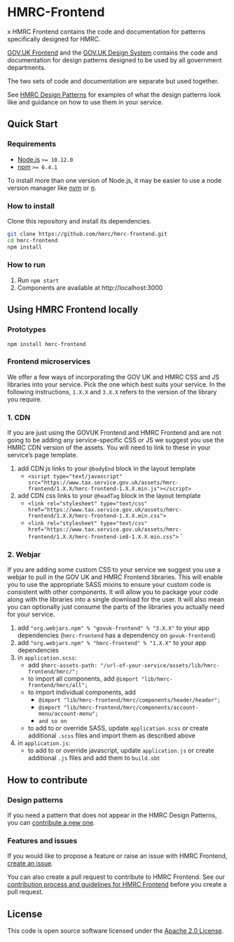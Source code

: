 # HMRC-Frontend
x
HMRC Frontend contains the code and documentation for patterns specifically designed for HMRC.

[GOV.UK Frontend](https://github.com/alphagov/govuk-frontend) and the [GOV.UK Design System](https://design-system.service.gov.uk/) contains the code and documentation for design patterns designed to be used by all government departments.

The two sets of code and documentation are separate but used together.

See [HMRC Design Patterns](https://design.tax.service.gov.uk/hmrc-design-patterns/) for examples of what the design patterns look like and guidance on how to use them in your service.

## Quick Start

### Requirements

* [Node.js](https://nodejs.org/en/) `>= 10.12.0`
* [npm](https://www.npmjs.com/) `>= 6.4.1`

To install more than one version of Node.js, it may be easier to use a node version manager like [nvm](https://github.com/creationix/nvm) or [n](https://github.com/tj/n).

### How to install

Clone this repository and install its dependencies.

```bash
git clone https://github.com/hmrc/hmrc-frontend.git
cd hmrc-frontend
npm install
```

### How to run

1. Run `npm start`
2. Components are available at http://localhost:3000

## Using HMRC Frontend locally

### Prototypes

`npm install hmrc-frontend`

### Frontend microservices

We offer a few ways of incorporating the GOV UK and HMRC CSS and JS libraries into your service. Pick the one which best suits your service. In the following instructions, `1.X.X` and `3.X.X` refers to the version of the library you require.

### 1. CDN
If you are just using the GOVUK Frontend and HMRC Frontend and are not going to be adding any service-specific CSS or JS we suggest you use the HMRC CDN version of the assets.
You will need to link to these in your service’s page template.

1. add CDN js links to your `@bodyEnd` block in the layout template
    - `<script type="text/javascript" src="https://www.tax.service.gov.uk/assets/hmrc-frontend/1.X.X/hmrc-frontend-1.X.X.min.js"></script>`
2. add CDN css links to your `@headTag` block in the layout template
    - `<link rel="stylesheet" type="text/css" href="https://www.tax.service.gov.uk/assets/hmrc-frontend/1.X.X/hmrc-frontend-1.X.X.min.css">`
    - `<link rel="stylesheet" type="text/css" href="https://www.tax.service.gov.uk/assets/hmrc-frontend/1.X.X/hmrc-frontend-ie8-1.X.X.min.css">`
`

### 2. Webjar
If you are adding some custom CSS to your service we suggest you use a webjar to pull in the GOV UK and HMRC Frontend libraries.
This will enable you to use the appropriate SASS mixins to ensure your custom code is consistent with other components. 
It will allow you to package your code along with the libraries into a single download for the user. 
It will also mean you can optionally just consume the parts of the libraries you actually need for your service.

1. add `"org.webjars.npm" % "govuk-frontend" % "3.X.X"` to your app dependencies (`hmrc-frontend` has a dependency on `govuk-frontend`)
2. add `"org.webjars.npm" % "hmrc-frontend" % "1.X.X"` to your app dependencies
3. in `application.scss`: 
    - add `$hmrc-assets-path: "/url-of-your-service/assets/lib/hmrc-frontend/hmrc/";`
    - to import all components, add `@import "lib/hmrc-frontend/hmrc/all";`
    - to import individual components, add
        - `@import "lib/hmrc-frontend/hmrc/components/header/header";` 
        - `@import "lib/hmrc-frontend/hmrc/components/account-menu/account-menu";`
        - `and so on`
    - to add to or override SASS, update `application.scss` or create additional `.scss` files and import them as described above
4. in `application.js`:
    - to add to or override javascript, update `application.js` or create additional `.js` files and add them to `build.sbt`
    
## How to contribute

### Design patterns

If you need a pattern that does not appear in the HMRC Design Patterns, you can [contribute a new one](https://github.com/hmrc/design-patterns/issues/new).

### Features and issues

If you would like to propose a feature or raise an issue with HMRC Frontend, [create an issue](https://github.com/hmrc/hmrc-frontend/issues/new).

You can also create a pull request to contribute to HMRC Frontend. See our [contribution process and guidelines for HMRC Frontend](CONTRIBUTING.md) before you create a pull request.

## License

This code is open source software licensed under the [Apache 2.0 License]("http://www.apache.org/licenses/LICENSE-2.0.html").
